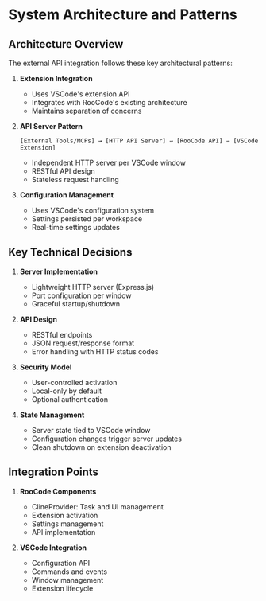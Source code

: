 # System Architecture and Patterns

## Architecture Overview

The external API integration follows these key architectural patterns:

1. **Extension Integration**

    - Uses VSCode's extension API
    - Integrates with RooCode's existing architecture
    - Maintains separation of concerns

2. **API Server Pattern**

    ```
    [External Tools/MCPs] → [HTTP API Server] → [RooCode API] → [VSCode Extension]
    ```

    - Independent HTTP server per VSCode window
    - RESTful API design
    - Stateless request handling

3. **Configuration Management**
    - Uses VSCode's configuration system
    - Settings persisted per workspace
    - Real-time settings updates

## Key Technical Decisions

1. **Server Implementation**

    - Lightweight HTTP server (Express.js)
    - Port configuration per window
    - Graceful startup/shutdown

2. **API Design**

    - RESTful endpoints
    - JSON request/response format
    - Error handling with HTTP status codes

3. **Security Model**

    - User-controlled activation
    - Local-only by default
    - Optional authentication

4. **State Management**
    - Server state tied to VSCode window
    - Configuration changes trigger server updates
    - Clean shutdown on extension deactivation

## Integration Points

1. **RooCode Components**

    - ClineProvider: Task and UI management
    - Extension activation
    - Settings management
    - API implementation

2. **VSCode Integration**
    - Configuration API
    - Commands and events
    - Window management
    - Extension lifecycle
